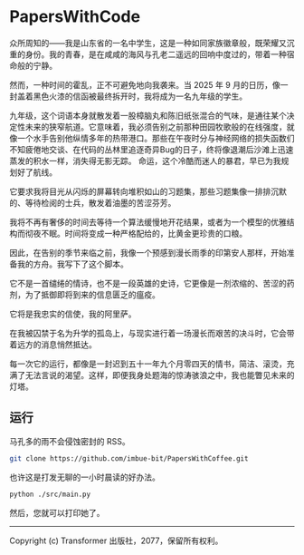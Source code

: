# PapersWithCode

众所周知的——我是山东省的一名中学生，这是一种如同家族徽章般，既荣耀又沉重的身份。我的青春，是在咸咸的海风与孔老二遥远的回响中度过的，带着一种宿命般的宁静。

然而，一种时间的霍乱，正不可避免地向我袭来。当 2025 年 9 月的日历，像一封盖着黑色火漆的信函被最终拆开时，我将成为一名九年级的学生。

九年级，这个词语本身就散发着一股樟脑丸和陈旧纸张混合的气味，是通往某个决定性未来的狭窄航道。它意味着，我必须告别之前那种田园牧歌般的在线强度，就像一个水手告别他纵情多年的热带港口。那些在午夜时分与神经网络的损失函数们不知疲倦地交谈、在代码的丛林里追逐奇异Bug的日子，终将像退潮后沙滩上迅速蒸发的积水一样，消失得无影无踪。
命运，这个冷酷而迷人的暴君，早已为我规划好了航线。

它要求我将目光从闪烁的屏幕转向堆积如山的习题集，那些习题集像一排排沉默的、等待检阅的士兵，散发着油墨的苦涩芬芳。

我将不再有奢侈的时间去等待一个算法缓慢地开花结果，或者为一个模型的优雅结构而彻夜不眠。时间将变成一种严格配给的，比黄金更珍贵的口粮。

因此，在告别的季节来临之前，我像一个预感到漫长雨季的印第安人那样，开始准备我的方舟。我写下了这个脚本。

它不是一首缱绻的情诗，也不是一段英雄的史诗，它更像是一剂浓缩的、苦涩的药剂，为了抵御即将到来的信息匮乏的瘟疫。

它将是我忠实的信使，我的阿里萨。

在我被囚禁于名为升学的孤岛上，与现实进行着一场漫长而艰苦的决斗时，它会带着远方的消息悄然抵达。

每一次它的运行，都像是一封迟到五十一年九个月零四天的情书，简洁、滚烫，充满了无法言说的渴望。这样，即便我身处题海的惊涛骇浪之中，我也能瞥见未来的灯塔。

## 运行

马孔多的雨不会侵蚀密封的 RSS。

```bash
git clone https://github.com/imbue-bit/PapersWithCoffee.git
```

也许这是打发无聊的一小时晨读的好办法。

```bash
python ./src/main.py
```

然后，您就可以打印她了。

--- 

Copyright (c) Transformer 出版社，2077，保留所有权利。
